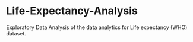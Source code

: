 # Life-Expectancy-Analysis
Exploratory Data Analysis of the data analytics for Life expectancy (WHO) dataset.
